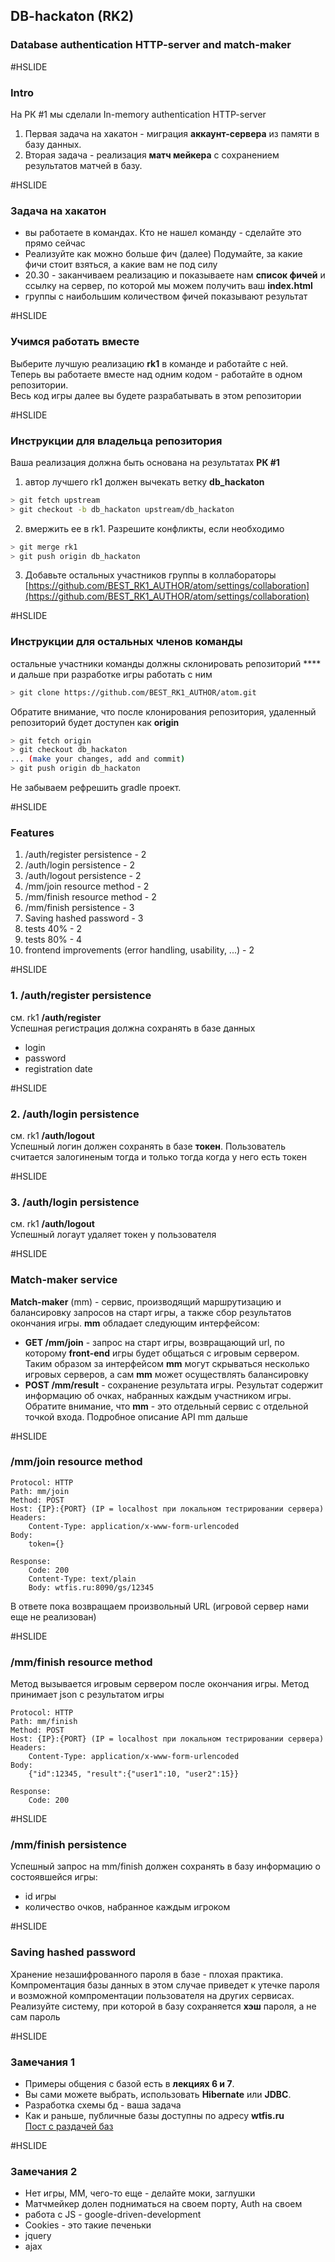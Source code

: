 ## DB-hackaton (RK2)

### Database authentication HTTP-server and match-maker

#HSLIDE
### Intro
На РК \#1 мы сделали In-memory authentication HTTP-server
1. Первая задача на хакатон - миграция **аккаунт-сервера** из памяти в базу данных. 
2. Вторая задача - реализация **матч мейкера** с сохранением результатов матчей в базу.

#HSLIDE
### Задача на хакатон
- вы работаете в командах. Кто не нашел команду - сделайте это прямо сейчас
- Реализуйте как можно больше фич (далее)
Подумайте, за какие фичи стоит взяться, а какие вам не под силу
- 20.30 - заканчиваем реализацию и показываете нам **список фичей** и ссылку на сервер, по которой мы можем получить ваш **index.html**
- группы с наибольшим количеством фичей показывают результат

#HSLIDE
### Учимся работать вместе
Выберите лучшую реализацию **rk1** в команде и работайте с ней.  
Теперь вы работаете вместе над одним кодом - работайте в одном репозитории.  
Весь код игры далее вы будете разрабатывать в этом репозитории

#HSLIDE
### Инструкции для владельца репозитория
Ваша реализация должна быть основана на результатах **РК \#1**
1. автор лучшего rk1 должен вычекать ветку **db_hackaton**
```bash
> git fetch upstream
> git checkout -b db_hackaton upstream/db_hackaton
```
2. вмержить ее в rk1. Разрешите конфликты, если необходимо
```bash
> git merge rk1
> git push origin db_hackaton
```
3. Добавьте остальных участников группы в коллабораторы  
[https://github.com/BEST_RK1_AUTHOR/atom/settings/collaboration](https://github.com/BEST_RK1_AUTHOR/atom/settings/collaboration)  

#HSLIDE
### Инструкции для остальных членов команды
остальные участники команды должны склонировать репозиторий **** и дальше при разработке игры работать с ним
```bash
> git clone https://github.com/BEST_RK1_AUTHOR/atom.git
```
Обратите внимание, что после клонирования репозитория, удаленный репозиторий будет доступен как **origin**
```bash
> git fetch origin
> git checkout db_hackaton
... (make your changes, add and commit)
> git push origin db_hackaton
```
Не забываем рефрешить gradle проект.

#HSLIDE
### Features
1. /auth/register persistence - 2
1. /auth/login persistence - 2
1. /auth/logout persistence - 2
1. /mm/join resource method - 2
1. /mm/finish resource method - 2
1. /mm/finish persistence - 3
1. Saving hashed password - 3
1. tests 40% - 2
1. tests 80% - 4
1. frontend improvements (error handling, usability, ...) - 2

#HSLIDE
### 1. /auth/register persistence
см. rk1 **/auth/register**  
Успешная регистрация должна сохранять в базе данных
- login
- password
- registration date

#HSLIDE
### 2. /auth/login persistence
см. rk1 **/auth/logout**  
Успешный логин должен сохранять в базе **токен**. Пользователь считается залогиненым тогда и только тогда когда у него есть токен

#HSLIDE
### 3. /auth/login persistence
см. rk1 **/auth/logout**  
Успешный логаут удаляет токен у пользователя

#HSLIDE
### Match-maker service
**Match-maker** (mm) - сервис, производящий маршрутизацию и балансировку запросов на старт игры, а также сбор результатов окончания игры. **mm** обладает следующим интерфейсом:  
- **GET /mm/join** - запрос на старт игры, возвращающий url, по которому **front-end** игры будет общаться с игровым сервером.   
Таким образом за интерфейсом **mm** могут скрываться несколько игровых серверов, а сам **mm** может осуществлять балансировку  
- **POST /mm/result** - сохранение результата игры. Результат содержит информацию об очках, набранных каждым участником игры.  
Обратите внимание, что **mm** - это отдельный сервис с отдельной точкой входа. Подробное описание API mm дальше

#HSLIDE
### /mm/join resource method
  ```
  Protocol: HTTP
  Path: mm/join
  Method: POST
  Host: {IP}:{PORT} (IP = localhost при локальном тестрировании сервера)
  Headers:
      Content-Type: application/x-www-form-urlencoded
  Body:
      token={}

  Response: 
      Code: 200
      Content-Type: text/plain
      Body: wtfis.ru:8090/gs/12345
  ```
В ответе пока возвращаем произвольный URL (игровой сервер нами еще не реализован)

#HSLIDE
### /mm/finish resource method
Метод вызывается игровым сервером после окончания игры. Метод принимает json с результатом игры
  ```
  Protocol: HTTP
  Path: mm/finish
  Method: POST
  Host: {IP}:{PORT} (IP = localhost при локальном тестрировании сервера)
  Headers:
      Content-Type: application/x-www-form-urlencoded
  Body:
      {"id":12345, "result":{"user1":10, "user2":15}}

  Response: 
      Code: 200
  ```

#HSLIDE
### /mm/finish persistence
Успешный запрос на mm/finish должен сохранять в базу информацию о состоявшейся игры:
- id игры
- количество очков, набранное каждым игроком

#HSLIDE
### Saving hashed password
Хранение незашифрованного пароля в базе - плохая практика. Компроментация базы данных в этом случае приведет к утечке 
пароля и возможной компроментации пользователя на других сервисах. 
Реализуйте систему, при которой в базу сохраняется **хэш** пароля, а не сам пароль


#HSLIDE
### Замечания 1
- Примеры общения с базой есть в **лекциях 6 и 7**.    
- Вы сами можете выбрать, использовать **Hibernate** или **JDBC**.  
- Разработка схемы бд - ваша задача  
- Как и раньше, публичные базы доступны по адресу **wtfis.ru**  
[Пост с раздачей баз](https://atom.mail.ru/blog/topic/view/8603/)

#HSLIDE
### Замечания 2
- Нет игры, MM, чего-то еще - делайте моки, заглушки
- Матчмейкер долен подниматься на своем порту, Auth на своем
- работа с JS - google-driven-development
- Cookies - это такие печеньки
- jquery
- ajax

